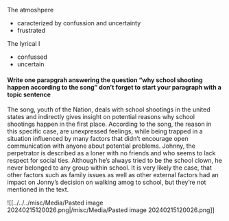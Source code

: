 
The atmoshpere
- caracterized by confussion and uncertainty
- frustrated

The lyrical I 
- confussed 
- uncertain
#### Write one parapgrah answering the question “why school shooting happen according to the song” don’t forget to start your paragraph with a topic sentence

The song, youth of the Nation, deals with school shootings in the united states and indirectly gives insight on potential reasons why school shootings happen in the first place. 
According to the song, the reason in this specific case, are unexpressed feelings, while being trapped in a situation influenced by many factors that didn’t encourage open communication with anyone about potential problems. Johnny, the perpetrator is described as a loner with no friends and who seems to lack  respect for social ties. Although he’s always tried to be the school clown, he never belonged to any group within school. 
It is very likely the case, that other factors such as family issues as well as other external factors had an impact on Jonny’s decision on walking amog to school, but they’re not mentioned in the text.



![[../../../misc/Media/Pasted image 20240215120026.png|/misc/Media/Pasted image 20240215120026.png]]

